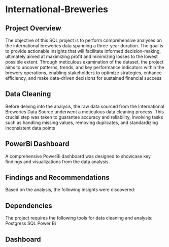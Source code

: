 # International-Breweries
## Project Overview
The objective of this SQL project is to perform comprehensive analyses on the international breweries data spanning a three-year duration. The goal is to provide actionable insights that will facilitate informed decision-making, ultimately aimed at maximizing profit and minimizing losses to the lowest possible extent. Through meticulous examination of the dataset, the project aims to uncover patterns, trends, and key performance indicators within the brewery operations, enabling stakeholders to optimize strategies, enhance efficiency, and make data-driven decisions for sustained financial success

## Data Cleaning
Before delving into the analysis, the raw data sourced from the International Breweries Data Source underwent a meticulous data cleaning process. This crucial step was taken to guarantee accuracy and reliability, involving tasks such as handling missing values, removing duplicates, and standardizing inconsistent data points

## PowerBi Dashboard
A comprehensive PowerBi dashboard was designed to showcase key findings and visualizations from the data analysis. 

## Findings and Recommendations
Based on the analysis, the following insights were discovered:


## Dependencies
The project requires the following  tools for data cleaning and analysis:
Postgress SQL
Power Bi

## Dashboard

